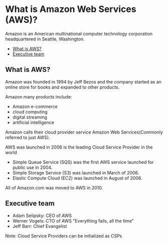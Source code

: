 # What is Amazon Web Services (AWS)?

Amazon is an American multinational computer technology corporation headquartered in
Seattle, Washington.

* [What is AWS?](#what-is-aws)
* [Executive team](#executive-team)

## What is AWS?

Amazon was founded in 1994 by Jeff Bezos and the company started as an online store
for books and expanded to other products.

Amazon many products include:

* Amazon e-commerce
* cloud computing
* digital streaming
* artificial intelligence

Amazon calls their cloud provider service ​Amazon Web Services​ (Commonly referred to
just AWS).

AWS was launched in 2006 is the leading Cloud Service Provider in the world

* Simple Queue Service (SQS) was the first AWS service launched for public use in
  2004.
* Simple Storage Service (S3) was launched in March of 2006.
* Elastic Compute Cloud (EC2) was launched in August of 2006.

All of Amazon.com was moved to AWS in 2010.

## Executive team

* Adam Selipsky: CEO of AWS
* Werner Vogels: CTO of AWS "Everything fails, all the time"
* Jeff Barr: Chief Evangelist

Note: Cloud Service Providers can be initialized as CSPs
